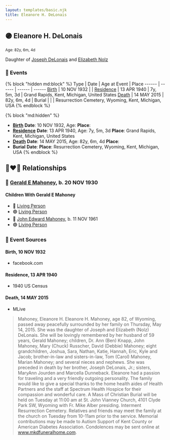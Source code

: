 ```yaml
---
layout: templates/basic.njk
title: Eleanore H. DeLonais
---
```

## 🟣 Eleanore H. DeLonais
<small>Age: 82y, 6m, 4d</small>

Daughter of [Joseph DeLonais](/people/7/72748828) and [Elizabeth Nolz](/people/3/37387446)

### 📆 Events

{% block "hidden md:block" %}
Type | Date | Age at Event | Place
------ | ------ | ------ | ------
[Birth](#event-event-3) | 10 NOV 1932 |  |
[Residence](#event-event-0) | 13 APR 1940 | 7y, 5m, 3d | Grand Rapids, Kent, Michigan, United States
[Death](#event-event-5) | 14 MAY 2015 | 82y, 6m, 4d |
Burial |  |  | Resurrection Cemetery, Wyoming, Kent, Michigan, USA
{% endblock %}

{% block "md:hidden" %}
- **[Birth](#event-event-3)**
**Date**: 10 NOV 1932, Age:
**Place**:
- **[Residence](#event-event-0)**
**Date**: 13 APR 1940, Age: 7y, 5m, 3d
**Place**: Grand Rapids, Kent, Michigan, United States
- **[Death](#event-event-5)**
**Date**: 14 MAY 2015, Age: 82y, 6m, 4d
**Place**:
- **Burial**
**Date**:
**Place**: Resurrection Cemetery, Wyoming, Kent, Michigan, USA
{% endblock %}

## 👩‍❤️‍👨 Relationships

### 🔵 [Gerald E Mahoney](/people/1/10062624), b. 20 NOV 1930

#### Children With Gerald E Mahoney
* 🔵 [Living Person](/people/5/57716919)
* 🟣 [Living Person](/people/8/82431921)
* 🔵 [John Edward Mahoney](/people/2/20318131), b. 11 NOV 1961
* 🟣 [Living Person](/people/6/6203854)
### 📰 Event Sources

#### <a id="event-event-3"></a> Birth, 10 NOV 1932
* facebook.com

#### <a id="event-event-0"></a> Residence, 13 APR 1940
* 1940 US Census

#### <a id="event-event-5"></a> Death, 14 MAY 2015
* MLive
>   
  > Mahoney, Eleanore H. Eleanore H. Mahoney, age 82, of Wyoming, passed away peacefully surrounded by her family on Thursday, May 14, 2015. She was the daughter of Joseph and Elizabeth (Nolz) DeLonais. She will be lovingly remembered by her husband of 59 years, Gerald Mahoney; children, Dr. Ann (Ben) Knapp, John Mahoney, Mary (Chuck) Russcher, David (Debbie) Mahoney; eight grandchildren, Joshua, Sara, Nathan, Katie, Hannah, Eric, Kyle and Jacob; brother-in-law and sisters-in-law, Tom (Carol) Mahoney, Marian Mahoney; and several nieces and nephews. She was preceded in death by her brother, Joseph DeLonais, Jr.; sisters, MaryAnn Jourden and Marcella Dunneback. Eleanore had a passion for traveling and a very friendly outgoing personality. The family would like to give a special thanks to the home health aides of Health Partners and the staff at Spectrum Health Hospice for their compassion and wonderful care. A Mass of Christian Burial will be held on Tuesday at 11:00 am at St. John Vianney Church, 4101 Clyde Park SW, Wyoming with Fr. Mike Alber presiding. Interment Resurrection Cemetery. Relatives and friends may meet the family at the church on Tuesday from 10-11am prior to the service. Memorial contributions may be made to Autism Support of Kent County or American Diabetes Association. Condolences may be sent online at www.mkdfuneralhome.com.
